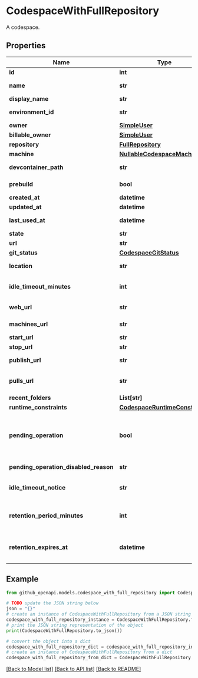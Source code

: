 # CodespaceWithFullRepository

A codespace.

## Properties

Name | Type | Description | Notes
------------ | ------------- | ------------- | -------------
**id** | **int** |  | 
**name** | **str** | Automatically generated name of this codespace. | 
**display_name** | **str** | Display name for this codespace. | [optional] 
**environment_id** | **str** | UUID identifying this codespace&#39;s environment. | 
**owner** | [**SimpleUser**](SimpleUser.md) |  | 
**billable_owner** | [**SimpleUser**](SimpleUser.md) |  | 
**repository** | [**FullRepository**](FullRepository.md) |  | 
**machine** | [**NullableCodespaceMachine**](NullableCodespaceMachine.md) |  | 
**devcontainer_path** | **str** | Path to devcontainer.json from repo root used to create Codespace. | [optional] 
**prebuild** | **bool** | Whether the codespace was created from a prebuild. | 
**created_at** | **datetime** |  | 
**updated_at** | **datetime** |  | 
**last_used_at** | **datetime** | Last known time this codespace was started. | 
**state** | **str** | State of this codespace. | 
**url** | **str** | API URL for this codespace. | 
**git_status** | [**CodespaceGitStatus**](CodespaceGitStatus.md) |  | 
**location** | **str** | The initally assigned location of a new codespace. | 
**idle_timeout_minutes** | **int** | The number of minutes of inactivity after which this codespace will be automatically stopped. | 
**web_url** | **str** | URL to access this codespace on the web. | 
**machines_url** | **str** | API URL to access available alternate machine types for this codespace. | 
**start_url** | **str** | API URL to start this codespace. | 
**stop_url** | **str** | API URL to stop this codespace. | 
**publish_url** | **str** | API URL to publish this codespace to a new repository. | [optional] 
**pulls_url** | **str** | API URL for the Pull Request associated with this codespace, if any. | 
**recent_folders** | **List[str]** |  | 
**runtime_constraints** | [**CodespaceRuntimeConstraints**](CodespaceRuntimeConstraints.md) |  | [optional] 
**pending_operation** | **bool** | Whether or not a codespace has a pending async operation. This would mean that the codespace is temporarily unavailable. The only thing that you can do with a codespace in this state is delete it. | [optional] 
**pending_operation_disabled_reason** | **str** | Text to show user when codespace is disabled by a pending operation | [optional] 
**idle_timeout_notice** | **str** | Text to show user when codespace idle timeout minutes has been overriden by an organization policy | [optional] 
**retention_period_minutes** | **int** | Duration in minutes after codespace has gone idle in which it will be deleted. Must be integer minutes between 0 and 43200 (30 days). | [optional] 
**retention_expires_at** | **datetime** | When a codespace will be auto-deleted based on the \&quot;retention_period_minutes\&quot; and \&quot;last_used_at\&quot; | [optional] 

## Example

```python
from github_openapi.models.codespace_with_full_repository import CodespaceWithFullRepository

# TODO update the JSON string below
json = "{}"
# create an instance of CodespaceWithFullRepository from a JSON string
codespace_with_full_repository_instance = CodespaceWithFullRepository.from_json(json)
# print the JSON string representation of the object
print(CodespaceWithFullRepository.to_json())

# convert the object into a dict
codespace_with_full_repository_dict = codespace_with_full_repository_instance.to_dict()
# create an instance of CodespaceWithFullRepository from a dict
codespace_with_full_repository_from_dict = CodespaceWithFullRepository.from_dict(codespace_with_full_repository_dict)
```
[[Back to Model list]](../README.md#documentation-for-models) [[Back to API list]](../README.md#documentation-for-api-endpoints) [[Back to README]](../README.md)


